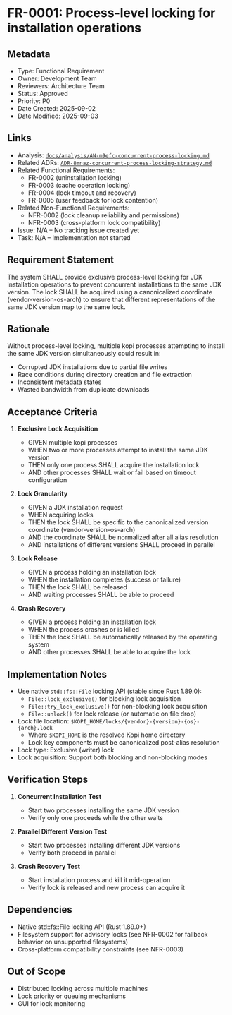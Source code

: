 # FR-0001: Process-level locking for installation operations

## Metadata
- Type: Functional Requirement
- Owner: Development Team
- Reviewers: Architecture Team
- Status: Approved
- Priority: P0
- Date Created: 2025-09-02
- Date Modified: 2025-09-03

## Links
- Analysis: [`docs/analysis/AN-m9efc-concurrent-process-locking.md`](../analysis/AN-m9efc-concurrent-process-locking.md)
- Related ADRs: [`ADR-8mnaz-concurrent-process-locking-strategy.md`](../adr/ADR-8mnaz-concurrent-process-locking-strategy.md)
- Related Functional Requirements:
  - FR-0002 (uninstallation locking)
  - FR-0003 (cache operation locking)
  - FR-0004 (lock timeout and recovery)
  - FR-0005 (user feedback for lock contention)
- Related Non-Functional Requirements:
  - NFR-0002 (lock cleanup reliability and permissions)
  - NFR-0003 (cross-platform lock compatibility)
- Issue: N/A – No tracking issue created yet
- Task: N/A – Implementation not started

## Requirement Statement

The system SHALL provide exclusive process-level locking for JDK installation operations to prevent concurrent installations to the same JDK version. The lock SHALL be acquired using a canonicalized coordinate (vendor-version-os-arch) to ensure that different representations of the same JDK version map to the same lock.

## Rationale

Without process-level locking, multiple kopi processes attempting to install the same JDK version simultaneously could result in:
- Corrupted JDK installations due to partial file writes
- Race conditions during directory creation and file extraction
- Inconsistent metadata states
- Wasted bandwidth from duplicate downloads

## Acceptance Criteria

1. **Exclusive Lock Acquisition**
   - GIVEN multiple kopi processes
   - WHEN two or more processes attempt to install the same JDK version
   - THEN only one process SHALL acquire the installation lock
   - AND other processes SHALL wait or fail based on timeout configuration

2. **Lock Granularity**
   - GIVEN a JDK installation request
   - WHEN acquiring locks
   - THEN the lock SHALL be specific to the canonicalized version coordinate (vendor-version-os-arch)
   - AND the coordinate SHALL be normalized after all alias resolution
   - AND installations of different versions SHALL proceed in parallel

3. **Lock Release**
   - GIVEN a process holding an installation lock
   - WHEN the installation completes (success or failure)
   - THEN the lock SHALL be released
   - AND waiting processes SHALL be able to proceed

4. **Crash Recovery**
   - GIVEN a process holding an installation lock
   - WHEN the process crashes or is killed
   - THEN the lock SHALL be automatically released by the operating system
   - AND other processes SHALL be able to acquire the lock

## Implementation Notes

- Use native `std::fs::File` locking API (stable since Rust 1.89.0):
  - `File::lock_exclusive()` for blocking lock acquisition
  - `File::try_lock_exclusive()` for non-blocking lock acquisition
  - `File::unlock()` for lock release (or automatic on file drop)
- Lock file location: `$KOPI_HOME/locks/{vendor}-{version}-{os}-{arch}.lock`
  - Where `$KOPI_HOME` is the resolved Kopi home directory
  - Lock key components must be canonicalized post-alias resolution
- Lock type: Exclusive (writer) lock
- Lock acquisition: Support both blocking and non-blocking modes

## Verification Steps

1. **Concurrent Installation Test**
   - Start two processes installing the same JDK version
   - Verify only one proceeds while the other waits

2. **Parallel Different Version Test**
   - Start two processes installing different JDK versions
   - Verify both proceed in parallel

3. **Crash Recovery Test**
   - Start installation process and kill it mid-operation
   - Verify lock is released and new process can acquire it

## Dependencies

- Native std::fs::File locking API (Rust 1.89.0+)
- Filesystem support for advisory locks (see NFR-0002 for fallback behavior on unsupported filesystems)
- Cross-platform compatibility constraints (see NFR-0003)

## Out of Scope

- Distributed locking across multiple machines
- Lock priority or queuing mechanisms
- GUI for lock monitoring